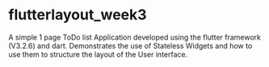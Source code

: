# flutterlayout_week3

A simple 1 page ToDo list Application developed using the flutter framework (V3.2.6) and dart. Demonstrates the use of Stateless Widgets and how to use them to structure the layout of the User interface.


